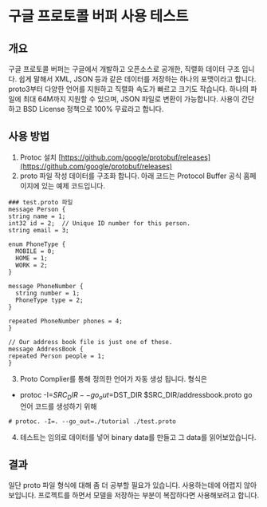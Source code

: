 # 구글 프로토콜 버퍼 사용 테스트

## 개요
구글 프로토콜 버퍼는 구글에서 개발하고 오픈소스로 공개한, 직렬화 데이터 구조 입니다. 쉽게 말해서 XML, JSON 등과 같은 데이터를 저장하는 하나의 포맷이라고 합니다. proto3부터 다양한 언어를 지원하고 직렬화 속도가 빠르고 크기도 작습니다. 하나의 파일에 최대 64M까지 지원할 수 있으며, JSON 파일로 변환이 가능합니다. 사용이 간단하고 BSD License 정책으로 100% 무료라고 합니다.

## 사용 방법
  1. Protoc 설치
  [https://github.com/google/protobuf/releases](https://github.com/google/protobuf/releases)
  2. proto 파일 작성
  데이터를 구조화 합니다. 아래 코드는 Protocol Buffer 공식 홈페이지에 있는 예제 코드입니다.
  ```
  ### test.proto 파일
  message Person {
  string name = 1;
  int32 id = 2;  // Unique ID number for this person.
  string email = 3;

  enum PhoneType {
    MOBILE = 0;
    HOME = 1;
    WORK = 2;
  }

  message PhoneNumber {
    string number = 1;
    PhoneType type = 2;
  }

  repeated PhoneNumber phones = 4;
}

// Our address book file is just one of these.
message AddressBook {
  repeated Person people = 1;
}
  ```
  3. Proto Complier를 통해 정의한 언어가 자동 생성 됩니다.
  형식은
  * protoc -I=$SRC_DIR --go_out=$DST_DIR $SRC_DIR/addressbook.proto
  go 언어 코드를 생성하기 위해
  ```
  # protoc. -I=. --go_out=./tutorial ./test.proto
  ```
  4. 테스트는 임의로 데이터를 넣어 binary data를 만들고 그 data를 읽어보았습니다.

## 결과
일단 proto 파일 형식에 대해 좀 더 공부할 필요가 있습니다. 사용하는데에 어렵지 않아보입니다. 프로젝트를 하면서 모델을 저장하는 부분이 복잡하다면 사용해보려고 합니다.
